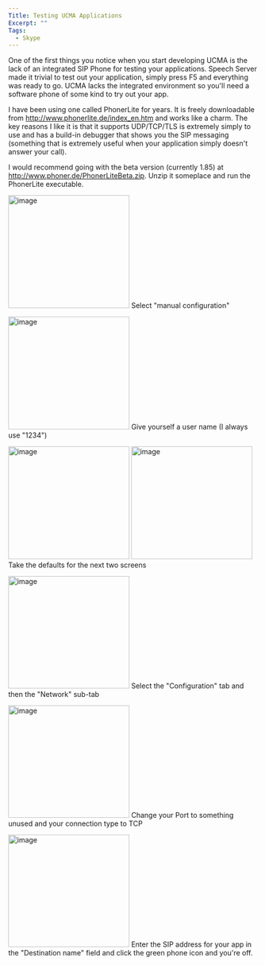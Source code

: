 ```yaml
---
Title: Testing UCMA Applications
Excerpt: ""
Tags:
  - Skype
---
```

One of the first things you notice when you start developing UCMA is the lack of an integrated SIP Phone for testing your applications. Speech Server made it trivial to test out your application, simply press F5 and everything was ready to go. UCMA lacks the integrated environment so you'll need a software phone of some kind to try out your app.

I have been using one called PhonerLite for years. It is freely downloadable from <a title="http://www.phonerlite.de/index_en.htm" href="http://www.phonerlite.de/index_en.htm">http://www.phonerlite.de/index_en.htm</a> and works like a charm. The key reasons I like it is that it supports UDP/TCP/TLS is extremely simply to use and has a build-in debugger that shows you the SIP messaging (something that is extremely useful when your application simply doesn't answer your call).

I would recommend going with the beta version (currently 1.85) at <a title="http://www.phoner.de/PhonerLiteBeta.zip" href="http://www.phoner.de/PhonerLiteBeta.zip">http://www.phoner.de/PhonerLiteBeta.zip</a>. Unzip it someplace and run the PhonerLite executable.

<a href="http://gotspeech.net/blogs/speakingfromtheedge/image_4F134C1B.png"><img style="background-image: none; margin: 0px; padding-left: 0px; padding-right: 0px; display: inline; padding-top: 0px; border-width: 0px;" title="image" src="http://gotspeech.net/blogs/speakingfromtheedge/image_thumb_41CCC308.png" border="0" alt="image" width="244" height="227" /></a>
Select "manual configuration"

<a href="http://gotspeech.net/blogs/speakingfromtheedge/image_603703F1.png"><img style="background-image: none; margin: 0px; padding-left: 0px; padding-right: 0px; display: inline; padding-top: 0px; border-width: 0px;" title="image" src="http://gotspeech.net/blogs/speakingfromtheedge/image_thumb_69AFC267.png" border="0" alt="image" width="244" height="227" /></a>
Give yourself a user name (I always use "1234")

<a href="http://gotspeech.net/blogs/speakingfromtheedge/image_56FAC8B0.png"><img style="background-image: none; margin: 0px; padding-left: 0px; padding-right: 0px; display: inline; padding-top: 0px; border-width: 0px;" title="image" src="http://gotspeech.net/blogs/speakingfromtheedge/image_thumb_54DDC9E7.png" border="0" alt="image" width="244" height="227" /></a>
<a href="http://gotspeech.net/blogs/speakingfromtheedge/image_4C79F490.png"><img style="background-image: none; margin: 0px; padding-left: 0px; padding-right: 0px; display: inline; padding-top: 0px; border-width: 0px;" title="image" src="http://gotspeech.net/blogs/speakingfromtheedge/image_thumb_5C398994.png" border="0" alt="image" width="244" height="227" /></a>
Take the defaults for the next two screens

<a href="http://gotspeech.net/blogs/speakingfromtheedge/image_2F4426B9.png"><img style="background-image: none; margin: 0px; padding-left: 0px; padding-right: 0px; display: inline; padding-top: 0px; border-width: 0px;" title="image" src="http://gotspeech.net/blogs/speakingfromtheedge/image_thumb_2D2727F0.png" border="0" alt="image" width="244" height="226" /></a>
Select the "Configuration" tab and then the "Network" sub-tab

<a href="http://gotspeech.net/blogs/speakingfromtheedge/image_64210629.png"><img style="background-image: none; margin: 0px; padding-left: 0px; padding-right: 0px; display: inline; padding-top: 0px; border-width: 0px;" title="image" src="http://gotspeech.net/blogs/speakingfromtheedge/image_thumb_372BA34E.png" border="0" alt="image" width="244" height="226" /></a>
Change your Port to something unused and your connection type to TCP

<a href="http://gotspeech.net/blogs/speakingfromtheedge/image_47C39E3C.png"><img style="background-image: none; margin: 0px; padding-left: 0px; padding-right: 0px; display: inline; padding-top: 0px; border-width: 0px;" title="image" src="http://gotspeech.net/blogs/speakingfromtheedge/image_thumb_78E2D8DC.png" border="0" alt="image" width="244" height="226" /></a>
Enter the SIP address for your app in the "Destination name" field and click the green phone icon and you're off.

<img src="http://gotspeech.net/aggbug.aspx?PostID=11182" alt="" width="1" height="1" />
